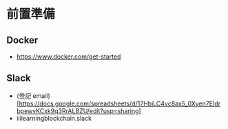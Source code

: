 # 前置準備

## Docker
* https://www.docker.com/get-started

## Slack
* (登記 email)[https://docs.google.com/spreadsheets/d/17HbiLC4vc8ax5_0Xyen7EIdrbpewvKCxk9q3RrALBZU/edit?usp=sharing]
* iiilearningblockchain.slack